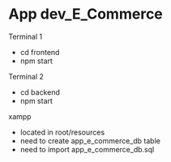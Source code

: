 # App dev_E_Commerce
 
Terminal 1
-  cd frontend
-  npm start


Terminal 2
-  cd backend
-  npm start


xampp
- located in root/resources
- need to create app_e_commerce_db table
- need to import app_e_commerce_db.sql
